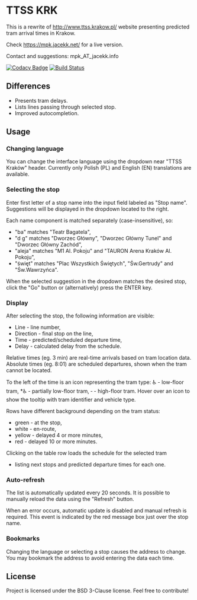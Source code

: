 # TTSS KRK

This is a rewrite of http://www.ttss.krakow.pl/ website
presenting predicted tram arrival times in Krakow.

Check https://mpk.jacekk.net/ for a live version.

Contact and suggestions: mpk_AT_jacekk.info

[![Codacy Badge](https://api.codacy.com/project/badge/Grade/530c81cbab3449a9b24327591361bec8)](https://app.codacy.com/app/jacekkow/mpk-ttss?utm_source=github.com&utm_medium=referral&utm_content=jacekkow/mpk-ttss&utm_campaign=Badge_Grade_Dashboard)
[![Build Status](https://travis-ci.org/jacekkow/mpk-ttss.svg?branch=master)](https://travis-ci.org/jacekkow/mpk-ttss)

## Differences

* Presents tram delays.
* Lists lines passing through selected stop.
* Improved autocompletion.

## Usage

### Changing language

You can change the interface language using the dropdown near "TTSS Kraków" header.
Currently only Polish (PL) and English (EN) translations are available.

### Selecting the stop

Enter first letter of a stop name into the input field labeled as "Stop name".
Suggestions will be displayed in the dropdown located to the right.

Each name component is matched separately (case-insensitive), so:

- "ba" matches "Teatr Bagatela",
- "d g" matches "Dworzec Główny", "Dworzec Główny Tunel" and "Dworzec Główny Zachód",
- "aleja" matches "M1 Al. Pokoju" and "TAURON Arena Kraków Al. Pokoju",
- "święt" matches "Plac Wszystkich Świętych", "Św.Gertrudy" and "Św.Wawrzyńca".

When the selected suggestion in the dropdown matches the desired stop,
click the "Go" button or (alternatively) press the ENTER key.

### Display

After selecting the stop, the following information are visible:

- Line - line number,
- Direction - final stop on the line,
- Time - predicted/scheduled departure time,
- Delay - calculated delay from the schedule.

Relative times (eg. 3 min) are real-time arrivals based on tram location data.
Absolute times (eg. 8:01) are scheduled departures, shown when the tram cannot be located.

To the left of the time is an icon representing the tram type:
♿ - low-floor tram,
*♿ - partially low-floor tram,
‐ - high-floor tram.
Hover over an icon to show the tooltip with tram identifier and vehicle type.

Rows have different background depending on the tram status:
- green - at the stop,
- white - en-route,
- yellow - delayed 4 or more minutes,
- red - delayed 10 or more minutes.

Clicking on the table row loads the schedule for the selected tram
- listing next stops and predicted departure times for each one.

### Auto-refresh

The list is automatically updated every 20 seconds. It is possible to manually
reload the data using the "Refresh" button.

When an error occurs, automatic update is disabled and manual refresh is required.
This event is indicated by the red message box just over the stop name.

### Bookmarks

Changing the language or selecting a stop causes the address to change.
You may bookmark the address to avoid entering the data each time.

## License

Project is licensed under the BSD 3-Clause license.
Feel free to contribute!
